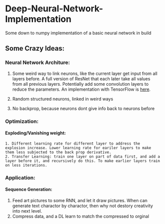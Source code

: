 # Deep-Neural-Network-Implementation
Some down to numpy implementation of a basic neural network in build

## Some Crazy Ideas:



### Neural Network Architure: 
  1. Some weird way to link neurons, like the current layer get input from all layers before. A full version of ResNet that each later take all values from all previous layers. Potentially add some convolution layers to reduce the parameters. An implementation with TensorFlow is [here](https://github.com/shansixiong/Deep-Neural-Network-Implementation/tree/master/random_ideas/FNN). 

  2. Random structured neurons, linked in weird ways

  3. No backprop, because neurons dont give info back to neurons before


### Optimization:
  #### Exploding/Vanishing weight: 
    1. Different learning rate for different layer to address the explosion increase. Lower learning rate for eariler layers to make them less subjected to the back prop derivative. 
    2. Transfer Learning: train one layer on part of data first, and add a layer before it, and recursively do this. To make earlier layers train on less iterations. 
    

### Application:
  #### Sequence Generation: 
  1. Feed art pictures to some RNN, and let it draw pictures. When can generate text charactor by charactor, then why not destory creativity into next level. 
  2. Compress data, and a DL learn to match the compressed to orginal
